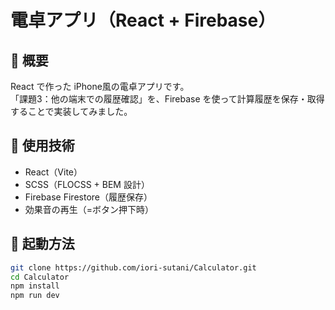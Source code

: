 # 電卓アプリ（React + Firebase）

## 📌 概要
React で作った iPhone風の電卓アプリです。  
「課題3：他の端末での履歴確認」を、Firebase を使って計算履歴を保存・取得することで実装してみました。

## 🔧 使用技術
- React（Vite）
- SCSS（FLOCSS + BEM 設計）
- Firebase Firestore（履歴保存）
- 効果音の再生（=ボタン押下時）

## 🚀 起動方法

```bash
git clone https://github.com/iori-sutani/Calculator.git
cd Calculator
npm install
npm run dev



   
